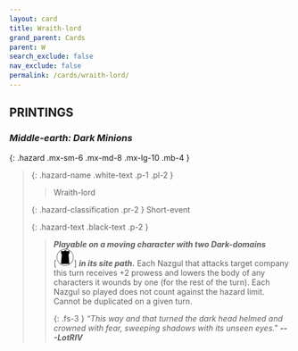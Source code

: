 ```yaml
---
layout: card
title: Wraith-lord
grand_parent: Cards
parent: W
search_exclude: false
nav_exclude: false
permalink: /cards/wraith-lord/
---
```


## PRINTINGS


### _Middle-earth: Dark Minions_

{: .hazard .mx-sm-6 .mx-md-8 .mx-lg-10 .mb-4 }
> {: .hazard-name .white-text .p-1 .pl-2 }
> > <div class="hazard-mp"></div>
> > <div class="card-name">Wraith-lord</div>
>
> {: .hazard-classification .pr-2 }
> Short-event
>
> {: .hazard-text .black-text .p-2 }
> > ***Playable on a moving character with two Dark-domains*** <nobr>[<img src="/assets/images/dark-domain.svg">]</nobr> ***in its site path.*** Each Nazgul that attacks target company this turn receives +2 prowess and lowers the body of any characters it wounds by one (for the rest of the turn). Each Nazgul so played does not count against the hazard limit. Cannot be duplicated on a given turn. 
> > 
> > {: .fs-3 } 
> > _“This way and that turned the dark head helmed and crowned with fear, sweeping shadows with its unseen eyes."_ ***---&#65279;LotRIV*** 
>
